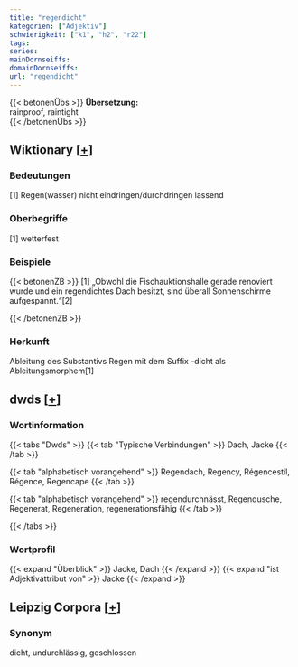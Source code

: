 ```yaml
---
title: "regendicht"
kategorien: ["Adjektiv"]
schwierigkeit: ["k1", "h2", "r22"]
tags:
series:
mainDornseiffs:
domainDornseiffs:
url: "regendicht"
---
```


{{< betonenÜbs >}}
**Übersetzung:**  
rainproof, raintight  
{{< /betonenÜbs >}}

## Wiktionary [[+](https://de.wiktionary.org/wiki/regendicht)]

### Bedeutungen
[1] Regen(wasser) nicht eindringen/durchdringen lassend  

### Oberbegriffe
[1] wetterfest  

### Beispiele
{{< betonenZB >}}
[1] „Obwohl die Fischauktionshalle gerade renoviert wurde und ein regendichtes Dach besitzt, sind überall Sonnenschirme aufgespannt.“[2]  

{{< /betonenZB >}}
### Herkunft
Ableitung des Substantivs Regen mit dem Suffix -dicht als Ableitungsmorphem[1]  



## dwds [[+](https://www.dwds.de/wb/regendicht)]

### Wortinformation
{{< tabs "Dwds" >}}
{{< tab "Typische Verbindungen" >}}
Dach, Jacke
{{< /tab >}}

{{< tab "alphabetisch vorangehend" >}}
Regendach, Regency, Régencestil, Régence, Regencape
{{< /tab >}}

{{< tab "alphabetisch vorangehend" >}}
regendurchnässt, Regendusche, Regenerat, Regeneration, regenerationsfähig
{{< /tab >}}

{{< /tabs >}}

### Wortprofil
{{< expand "Überblick" >}} Jacke, Dach {{< /expand >}}
{{< expand "ist Adjektivattribut von" >}} Jacke {{< /expand >}}

## Leipzig Corpora [[+](https://corpora.uni-leipzig.de/en/res?word=regendicht&corpusId=deu_newscrawl-public_2018)]


### Synonym
dicht, undurchlässig, geschlossen

